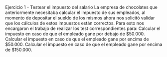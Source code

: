Ejercicio 1 - Testear el impuesto del salario
La  empresa de chocolates que anteriormente necesitaba calcular el impuesto de sus empleados, al momento de depositar el sueldo de los mismos ahora nos solicitó validar que los cálculos de estos impuestos están correctos. Para esto nos encargaron el trabajo de realizar los test correspondientes para:
Calcular el impuesto en caso de que el empleado gane por debajo de $50.000.
Calcular el impuesto en caso de que el empleado gane por encima de $50.000.
Calcular el impuesto en caso de que el empleado gane por encima de $150.000.
